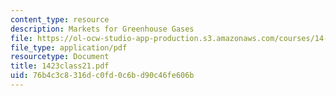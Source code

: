 ```yaml
---
content_type: resource
description: Markets for Greenhouse Gases
file: https://ol-ocw-studio-app-production.s3.amazonaws.com/courses/14-23-government-regulation-of-industry-spring-2003/76b4c3c8316dc0fd0c6bd90c46fe606b_1423class21.pdf
file_type: application/pdf
resourcetype: Document
title: 1423class21.pdf
uid: 76b4c3c8-316d-c0fd-0c6b-d90c46fe606b
---
```

